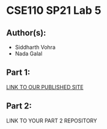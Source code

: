 # CSE110 SP21 Lab 5

## Author(s):
- Siddharth Vohra
- Nada Galal

## Part 1:

[LINK TO OUR PUBLISHED SITE](https://nadagehad01.github.io/Lab5/)

## Part 2:

LINK TO YOUR PART 2 REPOSITORY